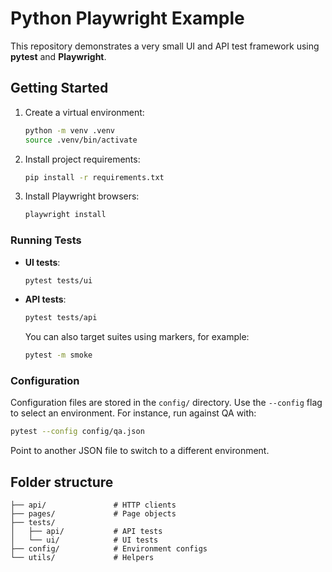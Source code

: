 # Python Playwright Example

This repository demonstrates a very small UI and API test framework using **pytest** and **Playwright**.

## Getting Started

1. Create a virtual environment:
   ```bash
   python -m venv .venv
   source .venv/bin/activate
   ```
2. Install project requirements:
   ```bash
   pip install -r requirements.txt
   ```
3. Install Playwright browsers:
   ```bash
   playwright install
   ```

### Running Tests

- **UI tests**:
  ```bash
  pytest tests/ui
  ```
- **API tests**:
  ```bash
  pytest tests/api
  ```
  You can also target suites using markers, for example:
  ```bash
  pytest -m smoke
  ```

### Configuration

Configuration files are stored in the `config/` directory. Use the `--config` flag to select an environment. For instance, run against QA with:
```bash
pytest --config config/qa.json
```
Point to another JSON file to switch to a different environment.

## Folder structure

```
├── api/               # HTTP clients
├── pages/             # Page objects
├── tests/
│   ├── api/           # API tests
│   └── ui/            # UI tests
├── config/            # Environment configs
└── utils/             # Helpers
```
